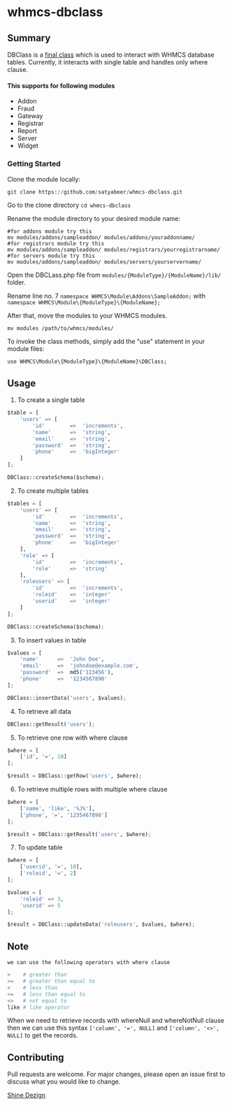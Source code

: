 # whmcs-dbclass

## Summary

DBClass is a [final class](https://www.php.net/manual/en/language.oop5.final.php) which is used to interact with WHMCS database tables. Currently, it interacts with single table and handles only where clause.

#### This supports for following modules

* Addon
* Fraud
* Gateway
* Registrar
* Report
* Server
* Widget

### Getting Started
Clone the module locally:
```python
git clone https://github.com/satyabeer/whmcs-dbclass.git
```
Go to the clone directory ```cd whmcs-dbclass```

Rename the module directory to your desired module name:

```
#for addons module try this
mv modules/addons/sampleaddon/ modules/addons/youraddonname/
#for registrars module try this
mv modules/addons/sampleaddon/ modules/registrars/yourregistrarname/
#for servers module try this
mv modules/addons/sampleaddon/ modules/servers/yourservername/
```
Open the DBCLass.php file from `modules/{ModuleType}/{ModuleName}/lib/` folder.

Rename line no. 7 `namespace WHMCS\Module\Addons\SampleAddon;` with `namespace WHMCS\Module\{ModuleType}\{ModuleName};`

After that, move the modules to your WHMCS modules.
```
mv modules /path/to/whmcs/modules/
```

To invoke the class methods, simply add the "use" statement in your module files:

```
use WHMCS\Module\{ModuleType}\{ModuleName}\DBClass;
```

## Usage

1. To create a single table

```python
$table = [
    'users' => [
        'id'        =>  'increments',
        'name'      =>  'string',
        'email'     =>  'string',
        'password'  =>  'string',
        'phone'     =>  'bigInteger'
    ]
];

DBClass::createSchema($schema);
```

2. To create multiple tables

```python
$tables = [
    'users' => [
        'id'        =>  'increments',
        'name'      =>  'string',
        'email'     =>  'string',
        'password'  =>  'string',
        'phone'     =>  'bigInteger'
    ],
    'role' => [
        'id'        =>  'increments',
        'role'      =>  'string'
    ],
    'roleusers' => [
        'id'        =>  'increments',
        'roleid'    =>  'integer'
        'userid'    =>  'integer'
    ]
];

DBClass::createSchema($schema);
```
3. To insert values in table

```python
$values = [
    'name'      =>  'John Doe',
    'email'     =>  'johndoe@example.com',
    'password'  =>  md5('123456'),
    'phone'     =>  '1234567890'
];

DBClass::insertData('users', $values);
```
4. To retrieve all data

```python
DBClass::getResult('users');
```

5. To retrieve one row with where clause

```python
$where = [
    ['id', '=', 10]
];

$result = DBClass::getRow('users', $where);
```

6. To retrieve multiple rows with multiple where clause

```python
$where = [
    ['name', 'like', '%J%'],
    ['phone', '=', '1235467890']
];

$result = DBClass::getResult('users', $where);
```

7. To update table

```python
$where = [
    ['userid', '=', 10],
    ['roleid', '=', 2]
];

$values = [
    'roleid' => 3,
    'userid' => 5
];

$result = DBClass::updateData('roleusers', $values, $where);
```

## Note
`we can use the following operators with where clause`
```python
>    # greater than
>=   # greater than equal to
<    # less than
<=   # less than equal to
<>   # not equal to
like # like operator
```
When we need to retrieve records with whereNull and whereNotNull clause then we can use this syntax `['column', '=', NULL]` and `['column', '<>', NULL]` to get the records.

## Contributing
Pull requests are welcome. For major changes, please open an issue first to discuss what you would like to change.

[Shine Dezign](https://shinedezign.com/)
